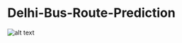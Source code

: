 # Delhi-Bus-Route-Prediction

![alt text](https://user-images.githubusercontent.com/44942105/104096232-b178b180-52b4-11eb-8222-74c6946a1285.png)

